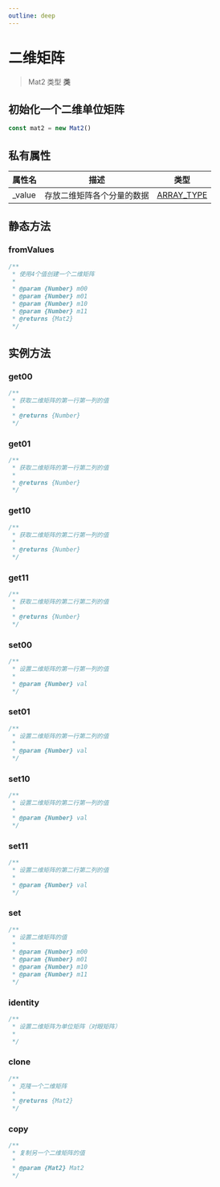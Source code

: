 ```yaml
---
outline: deep
---
```


# 二维矩阵

> Mat2 类型 **类**

## 初始化一个二维单位矩阵

```js
const mat2 = new Mat2()
```

## 私有属性

| 属性名 | 描述 | 类型 |
| - | - | - |
| _value | 存放二维矩阵各个分量的数据 | [ARRAY_TYPE](./common.md#ARRAY_TYPE) |

## 静态方法

### fromValues

```js
/**
 * 使用4个值创建一个二维矩阵
 * 
 * @param {Number} m00 
 * @param {Number} m01
 * @param {Number} m10 
 * @param {Number} m11 
 * @returns {Mat2}
 */
```

## 实例方法

### get00

```js
/**
 * 获取二维矩阵的第一行第一列的值
 * 
 * @returns {Number}
 */
```

### get01

```js
/**
 * 获取二维矩阵的第一行第二列的值
 * 
 * @returns {Number}
 */
```

### get10

```js
/**
 * 获取二维矩阵的第二行第一列的值
 * 
 * @returns {Number}
 */
```

### get11

```js
/**
 * 获取二维矩阵的第二行第二列的值
 * 
 * @returns {Number}
 */
```

### set00

```js
/**
 * 设置二维矩阵的第一行第一列的值
 * 
 * @param {Number} val
 */
```

### set01

```js
/**
 * 设置二维矩阵的第一行第二列的值
 * 
 * @param {Number} val
 */
```

### set10

```js
/**
 * 设置二维矩阵的第二行第一列的值
 * 
 * @param {Number} val
 */
```

### set11

```js
/**
 * 设置二维矩阵的第二行第二列的值
 * 
 * @param {Number} val
 */
```

### set

```js
/**
 * 设置二维矩阵的值
 * 
 * @param {Number} m00 
 * @param {Number} m01
 * @param {Number} m10 
 * @param {Number} m11 
 */
```

### identity

```js
/**
 * 设置二维矩阵为单位矩阵（对眼矩阵）
 * 
 */
```

### clone

```js
/**
 * 克隆一个二维矩阵
 * 
 * @returns {Mat2}
 */
```

### copy

```js
/**
 * 复制另一个二维矩阵的值
 * 
 * @param {Mat2} Mat2
 */
```
